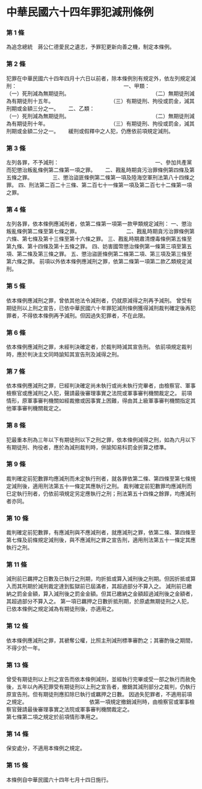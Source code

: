 # 中華民國六十四年罪犯減刑條例

### 第 1 條

為追念總統　蔣公仁德愛民之遺志，予罪犯更新向善之機，制定本條例。

### 第 2 條

犯罪在中華民國六十四年四月十六日以前者，除本條例別有規定外，依左列規定減刑：　　　　　　　　　　　　　　　　　　　　
一、甲類：　　　　　　　　　　　　　　　　　　　　　　
（一）死刑減為無期徒刑。　　　　　　　　　　　　　　　　
（二）無期徒刑減為有期徒刑十五年。　　　　　　　　　　　
（三）有期徒刑、拘役或罰金，減其刑期或金額三分之一。　　
二、乙類：　　　　　　　　　　　　　　　　　　　　　　
（一）死刑減為無期徒刑。　　　　　　　　　　　　　　　　
（二）無期徒刑減為有期徒刑十年。　　　　　　　　　　　　
（三）有期徒刑、拘役或罰金，減其刑期或金額二分之一。　　
緩刑或假釋中之人犯，仍應依前項規定減刑。　　　　　

### 第 3 條

左列各罪，不予減刑：　　　　　　　　　　　　　　　　　　
一、參加共產黨而犯懲治叛亂條例第二條第一項之罪。　　
二、戡亂時期貪污治罪條例第四條及第五條之罪。　　　　
三、懲治盜匪條例第二條第一項及陸海空軍刑法第八十四條之罪。
四、刑法第二百二十三條、第二百七十一條第一項及第二百七十二條第一項之罪。　　　　　　　　　　　　　　　　　　　

### 第 4 條

左列各罪，依本條例應減刑者，依第二條第一項第一款甲類規定減刑：
一、懲治叛亂條例第二條至第七條之罪。　　　　　　　　　
二、戡亂時期貪污治罪條例第六條、第七條及第十三條至第十六條之罪。
三、戡亂時期肅清煙毒條例第五條至第九條、第十四條及第十五條之罪。
四、妨害國幣懲治條例第一條第三項至第五項、第二條及第三條之罪。
五、懲治盜匪條例第二條第二項、第三項及第三條至第六條之罪。
前項以外依本條例應減刑之罪，依第二條第一項第二款乙類規定減刑。

### 第 5 條

依本條例應減刑之罪，曾依其他法令減刑者，仍就原減得之刑再予減刑。
曾受有期徒刑以上刑之宣告，已依中華民國六十年罪犯減刑條例獲得減刑裁判確定後再犯罪者，不得依本條例再予減刑。但因過失犯罪者，不在此限。

### 第 6 條

依本條例應減刑之罪，未經判決確定者，於裁判時減其宣告刑。
依前項規定裁判時，應於判決主文同時諭知其宣告刑及減得之刑。

### 第 7 條

依本條例應減刑之罪，巳經判決確定尚未執行或尚未執行完畢者，由檢察官、軍事檢察官或應減刑之人犯，聲請最後審理事實之法院或軍事審判機關裁定之。
前項情形，原軍事審判機關如經裁撤或因事實上困難，得由其上級軍事審判機關指定其他軍事審判機關裁定之。　　　　　　　　　

### 第 8 條

犯最重本刑為三年以下有期徒刑以下之刑之罪，依本條例減得之刑，如為六月以下有期徒刑、拘役者，應於為減刑裁判時，併諭知易科罰金折算之標準。

### 第 9 條

裁判確定前犯數罪均應減刑而未定執行刑者，就各罪依第二條、第四條至第七條規定減刑後，適用刑法第五十一條定其應執行之刑。
裁判確定前犯數罪均應減刑而巳定執行刑者，仍依前項規定另定應執行之刑；刑法第五十四條之餘罪，均應減刑者亦同。　　　　　

### 第 10 條

裁判確定前犯數罪，有應減刑與不應減刑者，就應減刑之罪，依第二條、第四條至第七條及前條規定減刑後，與不應減刑之罪之宣告刑，適用刑法第五十一條定其應執行之刑。　　　　　　　　　　　

### 第 11 條

減刑前已羈押之日數及已執行之刑期，均折抵或算入減刑後之刑期。但因折抵或算入而其刑期於減刑裁定達到監獄前已屆滿者，其超過部分不算入之。
減刑前已繳納之罰金金額，算入減刑後之罰金金額。但其已繳納之金額超過減刑後之金額者，其超過部分不算入之。
第一項已羈押之日數折抵刑期，於原處無期徒刑之人犯，已依本條例之規定減為有期徒刑後，亦適用之。　　　　　　　　　　　　

### 第 12 條

依本條例應減刑之罪，其褫奪公權，比照主刑減刑標準審酌之；其審酌後之期間，不得少於一年。　　　　　　　　　　　　　　　

### 第 13 條

曾受有期徒刑以上刑之宣告而依本條例減刑，並經執行完畢或受一部之執行而赦免後，五年以內再犯罪受有期徒刑以上刑之宣告者，撤銷其減刑部分之裁判，仍執行原宣告刑。但有期徒刑應扣除巳執行或羈押之日數。
因過失犯罪者，不適用前項之規定。　　　　　　　　　　　　
依第一項規定撤銷減刑時，由檢察官或軍事檢察官聲請最後審理事實之法院或軍事審判機關裁定之。　　　　　　　　　　　　　　
第七條第二項之規定於前項情形準用之。　　　　　　　　　　

### 第 14 條

保安處分，不適用本條例之規定。

### 第 15 條

本條例自中華民國六十四年七月十四日施行。
